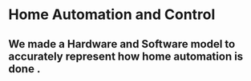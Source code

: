 # Home Automation and Control
## We made a Hardware and Software model to accurately represent how home automation is done .
